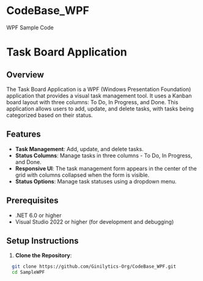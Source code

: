 # CodeBase_WPF
WPF Sample Code
# Task Board Application

## Overview

The Task Board Application is a WPF (Windows Presentation Foundation) application that provides a visual task management tool. It uses a Kanban board layout with three columns: To Do, In Progress, and Done. This application allows users to add, update, and delete tasks, with tasks being categorized based on their status. 

## Features

- **Task Management**: Add, update, and delete tasks.
- **Status Columns**: Manage tasks in three columns - To Do, In Progress, and Done.
- **Responsive UI**: The task management form appears in the center of the grid with columns collapsed when the form is visible.
- **Status Options**: Manage task statuses using a dropdown menu.

## Prerequisites

- .NET 6.0 or higher
- Visual Studio 2022 or higher (for development and debugging)

## Setup Instructions

1. **Clone the Repository**:
 ```bash
   git clone https://github.com/Ginilytics-Org/CodeBase_WPF.git
   cd SampleWPF

